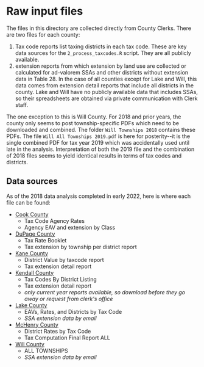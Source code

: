 # Raw input files

The files in this directory are collected directly from County Clerks. There are two files for each county:

1. Tax code reports list taxing districts in each tax code. These are key data sources for the `2_process_taxcodes.R` script. They are all publicly available. 
2. extension reports from which extension by land use are collected or calculated for ad-valorem SSAs and other districts without extension data in Table 28. In the case of all counties except for Lake and Will, this data comes from extension detail reports that include all districts in the county. Lake and Will have no publicly available data that includes SSAs, so their spreadsheets are obtained via private communication with Clerk staff.

The one exception to this is Will County. For 2018 and prior years, the county only seems to post township-specific PDFs which need to be downloaded and combined. The folder `Will Townships 2018` contains these PDFs. The file `Will All Townships 2019.pdf` is here for posterity--it is the single combined PDF for tax year 2019 which was accidentally used until late in the analysis. Interpretation of both the 2019 file and the combination of 2018 files seems to yield identical results in terms of tax codes and districts.

## Data sources
As of the 2018 data analysis completed in early 2022, here is where each file can be found:

- [Cook County](https://www.cookcountyclerkil.gov/service/tax-extension-and-rates)
  - Tax Code Agency Rates
  - Agency EAV and extension by Class
- [DuPage County](https://www.dupageco.org/CountyClerk/49766/)
  - Tax Rate Booklet
  - Tax extension by township per district report
- [Kane County](https://www.kanecountyclerk.org/TaxExtension/Pages/taxExtension.aspx)
  - District Value by taxcode report 
  - Tax extension detail report
- [Kendall County](https://www.co.kendall.il.us/offices/county-clerk-recorder/county-clerk/tax-reports)
  - Tax Codes By District Listing
  - Tax extension detail report 
  - *only current year reports available, so download before they go away or request from clerk's office*
- [Lake County](https://www.lakecountyil.gov/268/Tax-Extension-Data)
  - EAVs, Rates, and Districts by Tax Code
  - *SSA extension data by email*
- [McHenry County](https://www.mchenrycountyil.gov/county-government/departments-a-i/county-clerk/taxes/tax-extension)
  - District Rates by Tax Code
  - Tax Computation Final Report ALL
- [Will County](https://www.willcountyclerk.gov/taxes-2/tax-extensions/tax-codes-and-rates-by-township/)
  - ALL TOWNSHIPS
  - *SSA extension data by email*
 